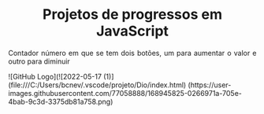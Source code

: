 
<h1 align="center">Projetos de progressos em JavaScript </h1>
<p align="justify"> Contador número em que se tem dois botões, um para aumentar o valor e outro para diminuir </p>
 ![GitHub Logo](![2022-05-17 (1)](file:///C:/Users/bcnev/.vscode/projeto/Dio/index.html)
 (https://user-images.githubusercontent.com/77058888/168945825-0266971a-705e-4bab-9c3d-3375db81a758.png)
 

